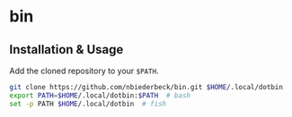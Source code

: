# bin

## Installation & Usage

Add the cloned repository to your `$PATH`.

```bash
git clone https://github.com/nbiederbeck/bin.git $HOME/.local/dotbin
export PATH=$HOME/.local/dotbin:$PATH  # bash
set -p PATH $HOME/.local/dotbin  # fish
```
